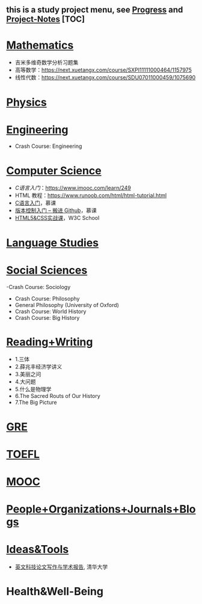 this is a study project menu, see [Progress](https://github.com/AAAlimjan/Study-Notes-2019/projects) and [Project-Notes](https://github.com/AAAlimjan/Study-Notes-2019/wiki)
[TOC]
------
# [Mathematics](https://github.com/AAAlimjan/ComingBack/tree/master/Mathematics)

- 吉米多维奇数学分析习题集
- 高等数学：https://next.xuetangx.com/course/SXPI11111000464/1157975
- 线性代数：https://next.xuetangx.com/course/SDU07011000459/1075690

# [Physics](https://github.com/AAAlimjan/stuff2019/tree/master/Physics)

# [Engineering](https://github.com/AAAlimjan/ComingBack/tree/master/EnergyEngineering)

- Crash Course: Engineering



# [Computer Science ](https://github.com/AAAlimjan/ComingBack/tree/master/Coding)

 - *C语言入门*：https://www.imooc.com/learn/249
 - HTML 教程：https://www.runoob.com/html/html-tutorial.html
 - [C语言入门](https://www.imooc.com/learn/249)，慕课
- [版本控制入门 – 搬进 Github](https://www.imooc.com/learn/390)，慕课
- [HTML5&CSS实战课](https://www.w3cschool.cn/codecamp/list?pename=html5_and_css_camp)，W3C School

# [Language Studies](https://github.com/AAAlimjan/ComingBack/tree/master/Studying%20Russian)

# [Social Sciences](https://github.com/AAAlimjan/ComingBack/tree/master/Social%20Sciences)

-Crash Course: Sociology 
-  Crash Course: Philosophy
- General Philosophy (University of Oxford)
- Crash Course: World History
- Crash Course: Big History 

# [Reading+Writing](https://github.com/AAAlimjan/ComingBack/tree/master/Reading%20Challenge) 

 -  1.三体
 -  2.薛兆丰经济学讲义
 -  3.美丽之问
 -  4.大问题
 -  5.什么是物理学
 -  6.The Sacred Routs of Our History
 -  7.The Big Picture 

# [GRE](https://github.com/AAAlimjan/ComingBack/tree/master/GRE)

# [TOEFL](https://github.com/AAAlimjan/Study-Notes-2019/tree/master/TOEFL) 

# [MOOC](https://github.com/AAAlimjan/Study-Notes-2019/tree/master/MOOC)

# [People+Organizations+Journals+Blogs](https://github.com/AAAlimjan/Study-Notes-2019/tree/master/Organizations%20&%20Journals)

# [Ideas&Tools](https://github.com/AAAlimjan/Study-Projects/tree/master/Fun)

-  [英文科技论文写作与学术报告](https://next.xuetangx.com/course/XJTU08081000424/1073727), 清华大学

# Health&Well-Being